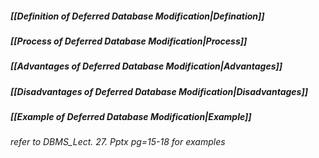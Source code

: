 ##### [[Definition of Deferred Database Modification|Defination]]
##### [[Process of Deferred Database Modification|Process]]
##### [[Advantages of Deferred Database Modification|Advantages]]
##### [[Disadvantages of Deferred Database Modification|Disadvantages]]
##### [[Example of Deferred Database Modification|Example]]

*refer to DBMS_Lect. 27. Pptx pg=15-18 for examples*


